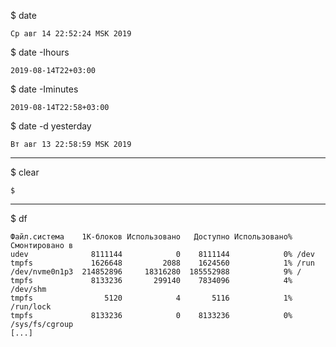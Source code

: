 $ date
```
Ср авг 14 22:52:24 MSK 2019
```
$ date -Ihours
```
2019-08-14T22+03:00
```
$ date -Iminutes
```
2019-08-14T22:58+03:00
```
$ date -d yesterday
```
Вт авг 13 22:58:59 MSK 2019
```
---
$ clear
```
$
```
---
$ df
```
Файл.система    1K-блоков Использовано   Доступно Использовано% Cмонтировано в
udev              8111144            0    8111144            0% /dev
tmpfs             1626648         2088    1624560            1% /run
/dev/nvme0n1p3  214852896     18316280  185552988            9% /
tmpfs             8133236       299140    7834096            4% /dev/shm
tmpfs                5120            4       5116            1% /run/lock
tmpfs             8133236            0    8133236            0% /sys/fs/cgroup
[...]
```
